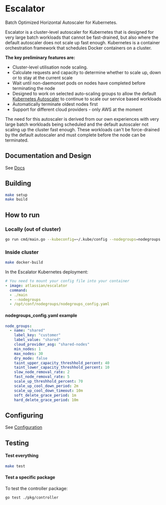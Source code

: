 # Escalator

Batch Optimized Horizontal Autoscaler for Kubernetes.

Escalator is a cluster-level autoscaler for Kubernetes that is designed for very large batch workloads that cannot be 
fast-drained, but also where the default autoscaler does not scale up fast enough. 
Kubernetes is a container orchestration framework that schedules Docker containers on a cluster.

**The key preliminary features are:**

- Cluster-level utilisation node scaling.
- Calculate requests and capacity to determine whether to scale up, down or to stay at the current scale
- Wait until non-daemonset pods on nodes have completed before terminating the node
- Designed to work on selected auto-scaling groups to allow the default
  [Kubernetes Autoscaler](https://github.com/kubernetes/autoscaler) to continue to scale our service based workloads
- Automatically terminate oldest nodes first
- Support for different cloud providers - only AWS at the moment

The need for this autoscaler is derived from our own experiences with very large batch workloads being scheduled and the
default autoscaler not scaling up the cluster fast enough. These workloads can't be force-drained by the default autoscaler
and must complete before the node can be terminated.

## Documentation and Design

See [Docs](docs/README.md)

## Building

```bash
make setup
make build
```

## How to run

### Locally (out of cluster)

```bash
go run cmd/main.go --kubeconfig=~/.kube/config --nodegroups=nodegroups.yaml
```

### Inside cluster

```bash
make docker-build
```

In the Escalator Kubernetes deployment:

```yaml
# You need to mount your config file into your container
- image: atlassian/escalator
  command:
  - ./main
  - --nodegroups
  - /opt/conf/nodegroups/nodegroups_config.yaml
```

#### nodegroups_config.yaml example

```yaml
node_groups:
  - name: "shared"
    label_key: "customer"
    label_value: "shared"
    cloud_provider_asg: "shared-nodes"
    min_nodes: 1
    max_nodes: 30
    dry_mode: false
    taint_upper_capacity_threshhold_percent: 40
    taint_lower_capacity_threshhold_percent: 10
    slow_node_removal_rate: 2
    fast_node_removal_rate: 5
    scale_up_threshhold_percent: 70
    scale_up_cool_down_period: 2m
    scale_up_cool_down_timeout: 10m
    soft_delete_grace_period: 1m
    hard_delete_grace_period: 10m
```

## Configuring

See [Configuration](docs/configuration/README.md)

## Testing

#### Test everything

```bash
make test
```

#### Test a specific package

To test the controller package:
```bash
go test ./pkg/controller
```
